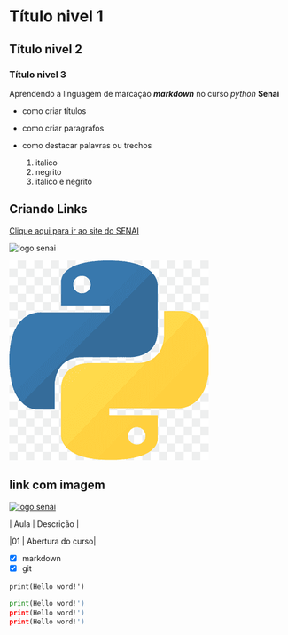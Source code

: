 # Título nivel 1
## Título nivel 2
### Título nivel 3

Aprendendo a linguagem de marcação ***markdown*** no curso *python* **Senai**

- como criar títulos
- como criar paragrafos
- como destacar palavras ou trechos 
    
    1. italico
    1. negrito
    1. italico e negrito

## Criando Links
    
[Clique aqui para ir ao site do SENAI](https://www.sistemafibra.org.br/senai/)

![logo senai](https://logodownload.org/wp-content/uploads/2019/08/senai-logo-0.png)

![logo python](img\imagempython.png)

## link com imagem

[![logo senai](https://logodownload.org/wp-content/uploads/2019/08/senai-logo-0.png)](https://www.sistemafibra.org.br/senai/)

| Aula | Descrição |

|01 | Abertura do curso|

- [x] markdown
- [x] git

`print(Hello word!')`

```python
print(Hello word!')
print(Hello word!')
print(Hello word!')

